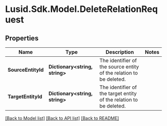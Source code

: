 
# Lusid.Sdk.Model.DeleteRelationRequest

## Properties

Name | Type | Description | Notes
------------ | ------------- | ------------- | -------------
**SourceEntityId** | **Dictionary&lt;string, string&gt;** | The identifier of the source entity of the relation to be deleted. | 
**TargetEntityId** | **Dictionary&lt;string, string&gt;** | The identifier of the target entity of the relation to be deleted. | 

[[Back to Model list]](../README.md#documentation-for-models)
[[Back to API list]](../README.md#documentation-for-api-endpoints)
[[Back to README]](../README.md)


